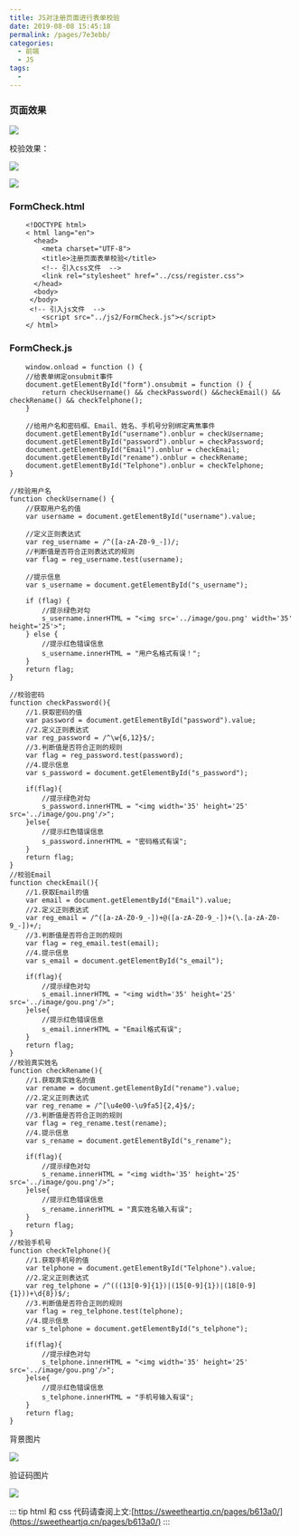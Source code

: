 ```yaml
---
title: JS对注册页面进行表单校验
date: 2019-08-08 15:45:18
permalink: /pages/7e3ebb/
categories:
  - 前端
  - JS
tags:
  -
---
```


### 页面效果

![](https://cdn.jsdelivr.net/gh/gujunling/PicGo-image/test/1722264-20190808153924357-1667244931.png)

校验效果：

![](https://cdn.jsdelivr.net/gh/gujunling/PicGo-image/test/1722264-20190808154220845-1106661160.png)

![](https://cdn.jsdelivr.net/gh/gujunling/PicGo-image/test/1722264-20190808154337316-820406507.png)

### FormCheck.html

```
    <!DOCTYPE html>
    < html lang="en">
      <head>
        <meta charset="UTF-8">
        <title>注册页面表单校验</title>
        <!-- 引入css文件  -->
        <link rel="stylesheet" href="../css/register.css">
      </head>
      <body>
     </body>
     <!-- 引入js文件  -->
        <script src="../js2/FormCheck.js"></script>
    </ html>
```

### FormCheck.js

        window.onload = function () {
        //给表单绑定onsubmit事件
        document.getElementById("form").onsubmit = function () {
            return checkUsername() && checkPassword() &&checkEmail() && checkRename() && checkTelphone();
        }

        //给用户名和密码框、Email、姓名、手机号分别绑定离焦事件
        document.getElementById("username").onblur = checkUsername;
        document.getElementById("password").onblur = checkPassword;
        document.getElementById("Email").onblur = checkEmail;
        document.getElementById("rename").onblur = checkRename;
        document.getElementById("Telphone").onblur = checkTelphone;
    }

    //校验用户名
    function checkUsername() {
        //获取用户名的值
        var username = document.getElementById("username").value;

        //定义正则表达式
        var reg_username = /^([a-zA-Z0-9_-])/;
        //判断值是否符合正则表达式的规则
        var flag = reg_username.test(username);

        //提示信息
        var s_username = document.getElementById("s_username");

        if (flag) {
            //提示绿色对勾
            s_username.innerHTML = "<img src='../image/gou.png' width='35' height='25'>";
        } else {
            //提示红色错误信息
            s_username.innerHTML = "用户名格式有误！";
        }
        return flag;
    }

    //校验密码
    function checkPassword(){
        //1.获取密码的值
        var password = document.getElementById("password").value;
        //2.定义正则表达式
        var reg_password = /^\w{6,12}$/;
        //3.判断值是否符合正则的规则
        var flag = reg_password.test(password);
        //4.提示信息
        var s_password = document.getElementById("s_password");

        if(flag){
            //提示绿色对勾
            s_password.innerHTML = "<img width='35' height='25' src='../image/gou.png'/>";
        }else{
            //提示红色错误信息
            s_password.innerHTML = "密码格式有误";
        }
        return flag;
    }
    //校验Email
    function checkEmail(){
        //1.获取Email的值
        var email = document.getElementById("Email").value;
        //2.定义正则表达式
        var reg_email = /^([a-zA-Z0-9_-])+@([a-zA-Z0-9_-])+(\.[a-zA-Z0-9_-])+/;
        //3.判断值是否符合正则的规则
        var flag = reg_email.test(email);
        //4.提示信息
        var s_email = document.getElementById("s_email");

        if(flag){
            //提示绿色对勾
            s_email.innerHTML = "<img width='35' height='25' src='../image/gou.png'/>";
        }else{
            //提示红色错误信息
            s_email.innerHTML = "Email格式有误";
        }
        return flag;
    }
    //校验真实姓名
    function checkRename(){
        //1.获取真实姓名的值
        var rename = document.getElementById("rename").value;
        //2.定义正则表达式
        var reg_rename = /^[\u4e00-\u9fa5]{2,4}$/;
        //3.判断值是否符合正则的规则
        var flag = reg_rename.test(rename);
        //4.提示信息
        var s_rename = document.getElementById("s_rename");

        if(flag){
            //提示绿色对勾
            s_rename.innerHTML = "<img width='35' height='25' src='../image/gou.png'/>";
        }else{
            //提示红色错误信息
            s_rename.innerHTML = "真实姓名输入有误";
        }
        return flag;
    }
    //校验手机号
    function checkTelphone(){
        //1.获取手机号的值
        var telphone = document.getElementById("Telphone").value;
        //2.定义正则表达式
        var reg_telphone = /^(((13[0-9]{1})|(15[0-9]{1})|(18[0-9]{1}))+\d{8})$/;
        //3.判断值是否符合正则的规则
        var flag = reg_telphone.test(telphone);
        //4.提示信息
        var s_telphone = document.getElementById("s_telphone");

        if(flag){
            //提示绿色对勾
            s_telphone.innerHTML = "<img width='35' height='25' src='../image/gou.png'/>";
        }else{
            //提示红色错误信息
            s_telphone.innerHTML = "手机号输入有误";
        }
        return flag;
    }

背景图片

![](https://cdn.jsdelivr.net/gh/gujunling/PicGo-image/test/1722264-20190805182128446-1271664524.jpg)

验证码图片

![](https://cdn.jsdelivr.net/gh/gujunling/PicGo-image/test/1722264-20190805182135277-1775615383.png)

::: tip
html 和 css 代码请查阅上文:[https://sweetheartjq.cn/pages/b613a0/](https://sweetheartjq.cn/pages/b613a0/)
:::
